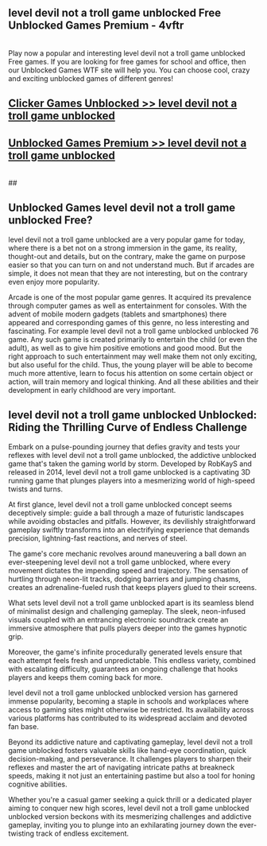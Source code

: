 ## level devil  not a troll game unblocked Free Unblocked Games Premium - 4vftr <br>
<br>
Play now a popular and interesting level devil  not a troll game unblocked Free games. If you are looking for free games for school and office, then our Unblocked Games WTF site will help you. You can choose cool, crazy and exciting unblocked games of different genres!


##  [Clicker Games Unblocked >> level devil  not a troll game unblocked](http://freeplayer.one?title=level_devil__not_a_troll_game_unblocked&ref=05)

##  [Unblocked Games Premium >> level devil  not a troll game unblocked](http://freeplayer.one?title=level_devil__not_a_troll_game_unblocked&ref=05)
  <br>
  ##



## Unblocked Games level devil  not a troll game unblocked Free?

level devil  not a troll game unblocked are a very popular game for today, where there is a bet not on a strong immersion in the game, its reality, thought-out and details, but on the contrary, make the game on purpose easier so that you can turn on and not understand much. But if arcades are simple, it does not mean that they are not interesting, but on the contrary even enjoy more popularity.

Arcade is one of the most popular game genres. It acquired its prevalence through computer games as well as entertainment for consoles. With the advent of mobile modern gadgets (tablets and smartphones) there appeared and corresponding games of this genre, no less interesting and fascinating. For example level devil  not a troll game unblocked unblocked 76 game. Any such game is created primarily to entertain the child (or even the adult), as well as to give him positive emotions and good mood. But the right approach to such entertainment may well make them not only exciting, but also useful for the child. Thus, the young player will be able to become much more attentive, learn to focus his attention on some certain object or action, will train memory and logical thinking. And all these abilities and their development in early childhood are very important.

##  level devil  not a troll game unblocked Unblocked: Riding the Thrilling Curve of Endless Challenge

Embark on a pulse-pounding journey that defies gravity and tests your reflexes with level devil  not a troll game unblocked, the addictive unblocked game that's taken the gaming world by storm. Developed by RobKayS and released in 2014, level devil  not a troll game unblocked is a captivating 3D running game that plunges players into a mesmerizing world of high-speed twists and turns.

At first glance, level devil  not a troll game unblocked concept seems deceptively simple: guide a ball through a maze of futuristic landscapes while avoiding obstacles and pitfalls. However, its devilishly straightforward gameplay swiftly transforms into an electrifying experience that demands precision, lightning-fast reactions, and nerves of steel.

The game's core mechanic revolves around maneuvering a ball down an ever-steepening level devil  not a troll game unblocked, where every movement dictates the impending speed and trajectory. The sensation of hurtling through neon-lit tracks, dodging barriers and jumping chasms, creates an adrenaline-fueled rush that keeps players glued to their screens.

What sets level devil  not a troll game unblocked apart is its seamless blend of minimalist design and challenging gameplay. The sleek, neon-infused visuals coupled with an entrancing electronic soundtrack create an immersive atmosphere that pulls players deeper into the games hypnotic grip.

Moreover, the game's infinite procedurally generated levels ensure that each attempt feels fresh and unpredictable. This endless variety, combined with escalating difficulty, guarantees an ongoing challenge that hooks players and keeps them coming back for more.

level devil  not a troll game unblocked unblocked version has garnered immense popularity, becoming a staple in schools and workplaces where access to gaming sites might otherwise be restricted. Its availability across various platforms has contributed to its widespread acclaim and devoted fan base.

Beyond its addictive nature and captivating gameplay, level devil  not a troll game unblocked fosters valuable skills like hand-eye coordination, quick decision-making, and perseverance. It challenges players to sharpen their reflexes and master the art of navigating intricate paths at breakneck speeds, making it not just an entertaining pastime but also a tool for honing cognitive abilities.

Whether you're a casual gamer seeking a quick thrill or a dedicated player aiming to conquer new high scores, level devil  not a troll game unblocked unblocked version beckons with its mesmerizing challenges and addictive gameplay, inviting you to plunge into an exhilarating journey down the ever-twisting track of endless excitement.